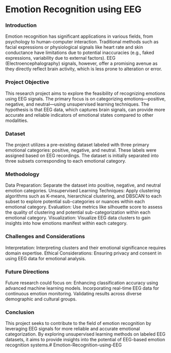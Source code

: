 # Emotion Recognition using EEG

### Introduction
Emotion recognition has significant applications in various fields, from psychology to human-computer interaction. Traditional methods such as facial expressions or physiological signals like heart rate and skin conductance have limitations due to potential inaccuracies (e.g., faked expressions, variability due to external factors). EEG (Electroencephalography) signals, however, offer a promising avenue as they directly reflect brain activity, which is less prone to alteration or error.

### Project Objective
This research project aims to explore the feasibility of recognizing emotions using EEG signals. The primary focus is on categorizing emotions—positive, negative, and neutral—using unsupervised learning techniques. The hypothesis is that EEG data, which captures brain signals, can provide more accurate and reliable indicators of emotional states compared to other modalities.

### Dataset
The project utilizes a pre-existing dataset labeled with three primary emotional categories: positive, negative, and neutral. These labels were assigned based on EEG recordings. The dataset is initially separated into three subsets corresponding to each emotional category.

### Methodology
Data Preparation: Separate the dataset into positive, negative, and neutral emotion categories.
Unsupervised Learning Techniques: Apply clustering algorithms such as K-means, hierarchical clustering, and DBSCAN to each subset to explore potential sub-categories or nuances within each emotional category.
Evaluation: Use metrics like silhouette score to assess the quality of clustering and potential sub-categorization within each emotional category.
Visualization: Visualize EEG data clusters to gain insights into how emotions manifest within each category.

### Challenges and Considerations
Interpretation: Interpreting clusters and their emotional significance requires domain expertise.
Ethical Considerations: Ensuring privacy and consent in using EEG data for emotional analysis.

### Future Directions
Future research could focus on:
Enhancing classification accuracy using advanced machine learning models.
Incorporating real-time EEG data for continuous emotion monitoring.
Validating results across diverse demographic and cultural groups.

### Conclusion
This project seeks to contribute to the field of emotion recognition by leveraging EEG signals for more reliable and accurate emotional categorization. By exploring unsupervised learning methods on labeled EEG datasets, it aims to provide insights into the potential of EEG-based emotion recognition systems.# Emotion-Recognition-using-EEG
